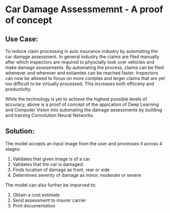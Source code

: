# Car Damage Assessmemnt - A proof of concept

## Use Case:
To reduce claim processing in auto insurance industry by automating the car damage assessment. In general industry the claims are filed manually after which inspectors are required to physcially look over vehicles and make damage assessments. By automating the process, claims can be filed whenever and wherever and estiamtes can be reached faster. Inspectors can now be allowed to focus on more complex and larger claims that are yet too difficult to be virtually processed. This increases both effiiceny and productivity.

While the technology is yet to achieve the highest possible levels of accuracy, above is a proof of concept of the appication of Deep Learning and Computer Vision into automating the damage assessments by building and training Convolution Neural Networks.

## Solution:
The model accepts an input image from the user and processes it across 4 stages:
1. Validates that given image is of a car.
2. Validates that the car is damaged.
3. Finds location of damage as front, rear or side
4. Determines severity of damage as minor, moderate or severe

The model can also further be imporved to:
1. Obtain a cost estimate
2. Send assessment to insurer carrier
3. Print documentation
